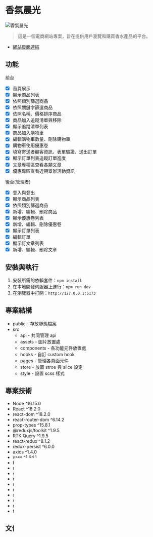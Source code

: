 # 香氛晨光

![香氛晨光](https://i.imgur.com/vr0SFdg.png)
> 這是一個電商網站專案，旨在提供用戶瀏覽和購買香水產品的平台。
- [網站頁面連結](https://ben0588.github.io/react-fragrance-dawn/#/)

## 功能

前台
- [x] 首頁展示
- [x] 顯示商品列表
- [x] 依照類別篩選商品
- [x] 依照關鍵字篩選商品
- [x] 依照名稱、價格排序商品
- [x] 商品加入追蹤清單與移除
- [x] 顯示追蹤清單列表
- [x] 商品加入購物車
- [x] 編輯購物車數量、刪除購物車
- [x] 購物車使用優惠卷
- [x] 填寫寄送者顧客資訊、表單驗證、送出訂單
- [x] 顯示訂單列表追蹤訂單進度
- [x] 文章專欄區查看各類文章
- [x] 優惠專區查看近期舉辦活動資訊

後台(管理者)
- [x] 登入與登出
- [x] 顯示商品列表
- [X] 依照類別篩選商品
- [x] 新增、編輯、刪除商品
- [x] 顯示優惠卷列表
- [x] 新增、編輯、刪除優惠卷
- [x] 顯示訂單列表
- [x] 編輯訂單
- [x] 顯示訂文章列表
- [x] 新增、編輯、刪除文章

## 安裝與執行

1. 安裝所需的依賴套件：`npm install`
2. 在本地開發伺服器上運行：`npm run dev`
3. 在瀏覽器中打開：`http://127.0.0.1:5173`

## 專案結構

- public - 存放靜態檔案
- src 
    - api - 共同管理 api
    - assets - 圖片放置處
    - components - 各功能元件放置處
    - hooks - 自訂 custom hook
    - pages - 管理各頁面元件
    - store - 放置 stroe 與 slice 設定
    - style - 設置 scss 樣式
    
## 專案技術

- Node ^16.15.0
- React ^18.2.0
- react-dom ^18.2.0
- react-router-dom ^6.14.2
- prop-types ^15.8.1
- @reduxjs/toolkit ^1.9.5
- RTK Query ^1.9.5
- react-redux ^8.1.2
- redux-persist ^6.0.0
- axios ^1.4.0
- sass ^1.64.1
- bootstrap ^5.3.0
- react-bootstrap ^2.8.0
- styled-components ^6.0.5
- react-hook-form ^7.45.4
- react-select ^5.7.4
- react-toastify ^9.1.3
- swiper ^10.1.0
- sweetalert2 ^11.7.20
- react-icons ^4.10.1
- framer-motion ^10.15.1

## 文件

- 圖片來源皆由：unsplash.com
- Logo 製作來至：[designevo](https://www.designevo.com/tw/)，可製作免費 Logo 標示，但免費版只支持下載 300x300 低畫質圖片。

## 授權
本專案僅供個人練習作品使用，不授權任何用途

## 其他
- 可以透過以下方式與我聯絡
    - Email：energy9527z@gmail.com
    - 其他專案展示：[個人網站](https://ben0588.github.io/PersonalWebsite/#/)
